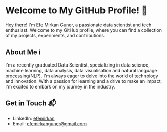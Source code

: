 # Welcome to My GitHub Profile! 🚀

Hey there! I'm Efe Mirkan Guner, a passionate data scientist and tech enthusiast. Welcome to my GitHub profile, where you can find a collection of my projects, experiments, and contributions.

## About Me ℹ️

I'm a recently graduated Data Scientist, specializing in data science, machine learning, data analysis, data visualisation and natural language processing(NLP). 
I'm always eager to delve into the world of technology and innovation. With a passion for learning and a drive to make an impact, I'm excited to embark on my journey in the industry. 


## Get in Touch 📬

- LinkedIn: [efemirkan](https://www.linkedin.com/in/efemirkan/)
- Email: [efemirkanguner@gmail.com](mailto:efemirkanguner@gmail.com)
